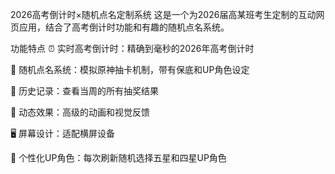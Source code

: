 2026高考倒计时×随机点名定制系统
这是一个为2026届高某班考生定制的互动网页应用，结合了高考倒计时功能和有趣的随机点名系统。

功能特点
⏰ 实时高考倒计时：精确到毫秒的2026年高考倒计时

🎲 随机点名系统：模拟原神抽卡机制，带有保底和UP角色设定

📜 历史记录：查看当周的所有抽奖结果

💫 动态效果：高级的动画和视觉反馈

🖥️ 屏幕设计：适配横屏设备

🎯 个性化UP角色：每次刷新随机选择五星和四星UP角色

